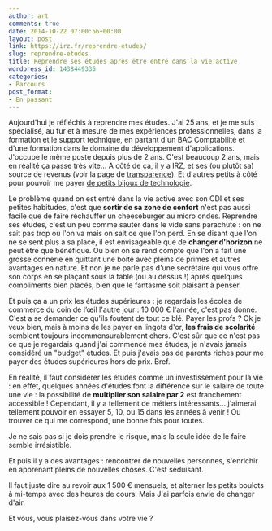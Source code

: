 ```yaml
---
author: art
comments: true
date: 2014-10-22 07:00:56+00:00
layout: post
link: https://irz.fr/reprendre-etudes/
slug: reprendre-etudes
title: Reprendre ses études après être entré dans la vie active
wordpress_id: 1438449335
categories:
- Parcours
post_format:
- En passant
---
```


Aujourd'hui je réfléchis à reprendre mes études. J'ai 25 ans, et je me suis spécialisé, au fur et à mesure de mes expériences professionnelles, dans la formation et le support technique, en partant d'un BAC Comptabilité et d'une formation dans le domaine du développement d'applications. J'occupe le même poste depuis plus de 2 ans. C'est beaucoup 2 ans, mais en réalité ça passe très vite... <!-- more -->A côté de ça, il y a IRZ, et ses (ou plutôt sa) source de revenus (voir la page de [transparence](https://irz.fr/transparence)). Et d'autres petits à côté pour pouvoir me payer [de petits bijoux de technologie](https://irz.fr/le-jour-ou-jai-lachement-achete-un-iphone-5s).

Le problème quand on est entré dans la vie active avec son CDI et ses petites habitudes, c'est que **sortir de sa zone de confort** n'est pas aussi facile que de faire réchauffer un cheeseburger au micro ondes. Reprendre ses études, c'est un peu comme sauter dans le vide sans parachute : on ne sait pas trop où l'on va mais on sait ce que l'on perd. En se disant que l'on ne se sent plus à sa place, il est envisageable que de **changer d'horizon** ne peut être que bénéfique. Ou bien on se rend compte que l'on a fait une grosse connerie en quittant une boite avec pleins de primes et autres avantages en nature. Et non je ne parle pas d'une secrétaire qui vous offre son corps en se plaçant sous la table (ou au dessus !) après quelques compliments bien placés, bien que le fantasme soit plaisant à penser.

Et puis ça a un prix les études supérieures : je regardais les écoles de commerce du coin de l’œil l'autre jour : 10 000 € l'année, c'est pas donné. C'est a se demander ce qu'ils foutent de tout ce blé. Payer les profs ? Ok je veux bien, mais à moins de les payer en lingots d'or, **les frais de scolarité** semblent toujours incommensurablement chers. C'est sûr que ce n'est pas ce que je regardais quand j'ai commencé mes études, je n'avais jamais considéré un "budget" études. Et puis j'avais pas de parents riches pour me payer des études supérieures hors de prix. Bref.

En réalité, il faut considérer les études comme un investissement pour la vie : en effet, quelques années d'études font la différence sur le salaire de toute une vie : la possibilité de **multiplier son salaire par 2** est franchement accessible ! Cependant, il y a tellement de métiers intéressants... j'aimerai tellement pouvoir en essayer 5, 10, ou 15 dans les années à venir ! Ou trouver ce qui me correspond, une bonne fois pour toutes.

Je ne sais pas si je dois prendre le risque, mais la seule idée de le faire semble irrésistible.

Et puis il y a des avantages : rencontrer de nouvelles personnes, s'enrichir en apprenant pleins de nouvelles choses. C'est séduisant.

Il faut juste dire au revoir aux 1 500 € mensuels, et alterner les petits boulots à mi-temps avec des heures de cours. Mais J'ai parfois envie de changer d'air.

Et vous, vous plaisez-vous dans votre vie ?
